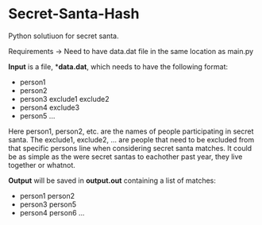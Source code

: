 # Secret-Santa-Hash
Python solutiuon for secret santa.

Requirements -> Need to have data.dat file in the same location as main.py

**Input** is a file, ***data.dat**, which needs to have the following format:

* person1
* person2
* person3 exclude1 exclude2
* person4 exclude3
* person5
...

Here person1, person2, etc. are the names of people participating in secret santa. The exclude1, exclude2, ... are people that need to be excluded from that specific persons line when considering secret santa matches. It could be as simple as the were secret santas to eachother past year, they live together or whatnot.

**Output** will be saved in **output.out** containing a list of matches:

* person1 person2
* person3 person5
* person4 person6
...

